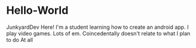 # Hello-World
JunkyardDev Here!
I'm a student learning how to create an android app. I play video games. Lots of em. Coincedentally doesn't relate to what I plan to do
At all
